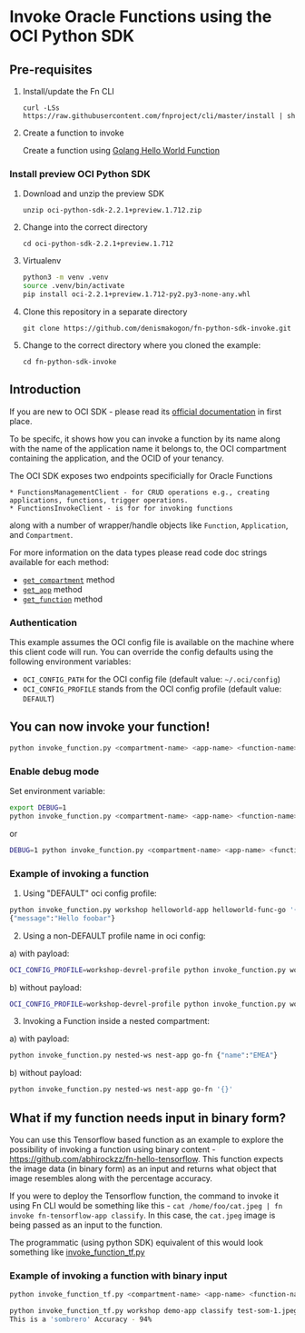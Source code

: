 # Invoke Oracle Functions using the OCI Python SDK

## Pre-requisites

1. Install/update the Fn CLI

   `curl -LSs https://raw.githubusercontent.com/fnproject/cli/master/install |
   sh`

2. Create a function to invoke

   Create a function using [Golang Hello World Function](https://github.com/fnproject/fn/blob/master/README.md#your-first-function)

### Install preview OCI Python SDK

1. Download and unzip the preview SDK

   `unzip oci-python-sdk-2.2.1+preview.1.712.zip`

2. Change into the correct directory

   `cd oci-python-sdk-2.2.1+preview.1.712`

3. Virtualenv

   ```bash
   python3 -m venv .venv
   source .venv/bin/activate
   pip install oci-2.2.1+preview.1.712-py2.py3-none-any.whl
   ```

4. Clone this repository in a separate directory 

   `git clone https://github.com/denismakogon/fn-python-sdk-invoke.git`

5. Change to the correct directory where you cloned the example: 

   `cd fn-python-sdk-invoke` 

## Introduction

If you are new to OCI SDK - please read its [official documentation](https://oracle-cloud-infrastructure-python-sdk.readthedocs.io/en/latest/) in first place.

To be specifc, it shows how you can invoke a function by its name along with the name of the application name it belongs to, 
the OCI compartment containing the application, and the OCID of your tenancy.

The OCI SDK exposes two endpoints specificially for Oracle Functions

    * FunctionsManagementClient - for CRUD operations e.g., creating applications, functions, trigger operations.
    * FunctionsInvokeClient - is for for invoking functions

along with a number of wrapper/handle objects like `Function`, `Application`, and `Compartment`.

For more information on the data types please read code doc strings available for each method:

 - [`get_compartment`](invoke_function.py#L14) method
 - [`get_app`](invoke_function.py#L36) method
 - [`get_function`](invoke_function.py#L62) method

### Authentication

This example assumes the OCI config file is available on the machine where this client code will run. You can override the config defaults using the following environment variables:

 - `OCI_CONFIG_PATH` for the OCI config file (default value: `~/.oci/config`)
 - `OCI_CONFIG_PROFILE` stands from the OCI config profile (default value: `DEFAULT`)


## You can now invoke your function!

```bash
python invoke_function.py <compartment-name> <app-name> <function-name> <request payload>
```

### Enable debug mode

Set environment variable:

```bash
export DEBUG=1
python invoke_function.py <compartment-name> <app-name> <function-name> <request payload>
```
or

```bash
DEBUG=1 python invoke_function.py <compartment-name> <app-name> <function-name> <request payload>
```

### Example of invoking a function

1) Using "DEFAULT" oci config profile:

```bash
python invoke_function.py workshop helloworld-app helloworld-func-go '{"name":"foobar"}'
{"message":"Hello foobar"}
```

2) Using a non-DEFAULT profile name in oci config:

a) with payload:

```bash
OCI_CONFIG_PROFILE=workshop-devrel-profile python invoke_function.py workshop helloworld-app helloworld-func-go '{"name":"foobar"}'
```

b) without payload:

```bash
OCI_CONFIG_PROFILE=workshop-devrel-profile python invoke_function.py workshop helloworld-app helloworld-func-go '{}'
```

3) Invoking a Function inside a nested compartment:

a) with payload:

```bash
python invoke_function.py nested-ws nest-app go-fn {"name":"EMEA"}
```

b) without payload:

```bash
python invoke_function.py nested-ws nest-app go-fn '{}'
```

## What if my function needs input in binary form?

You can use this Tensorflow based function as an example to explore the
possibility of invoking a function using binary content -
https://github.com/abhirockzz/fn-hello-tensorflow. This function expects the
image data (in binary form) as an input and returns what object that image
resembles along with the percentage accuracy.

If you were to deploy the Tensorflow function, the command to invoke it using Fn
CLI would be something like this - `cat /home/foo/cat.jpeg | fn invoke
fn-tensorflow-app classify`. In this case, the `cat.jpeg` image is being passed
as an input to the function. 

The programmatic (using python SDK) equivalent of
this would look something like [invoke_function_tf.py](invoke_function_tf.py)

### Example of invoking a function with binary input

```bash
python invoke_function_tf.py <compartment-name> <app-name> <function-name> <image-file-path>
```

```bash
python invoke_function_tf.py workshop demo-app classify test-som-1.jpeg
This is a 'sombrero' Accuracy - 94%
```
